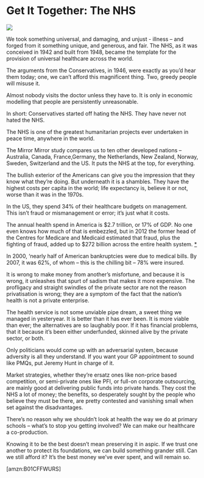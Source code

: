 Get It Together: The NHS
========================
![](/bookimg/getittogether.jpg)

We took something universal, and damaging, and unjust - illness – and forged from it something unique, and generous, and fair. The NHS, as it was conceived in 1942 and built from 1948, became the template for the provision of universal healthcare across the world.


The arguments from the Conservatives, in 1946, were exactly as you’d hear them today; one, we can’t afford this magnificent thing. Two, greedy people will misuse it.


Almost nobody visits the doctor unless they have to. It is only in economic modelling that people are persistently unreasonable.


In short: Conservatives started off hating the NHS. They have never not hated the NHS.


The NHS is one of the greatest humanitarian projects ever undertaken in peace time, anywhere in the world.


The Mirror Mirror study compares us to ten other developed nations – Australia, Canada, France,Germany, the Netherlands, New Zealand, Norway, Sweden, Switzerland and the US. It puts the NHS at the top, for everything.


The bullish exterior of the Americans can give you the impression that they know what they’re doing. But underneath it is a shambles. They have the highest costs per capita in the world; life expectancy is, believe it or not, worse than it was in the 1970s.


In the US, they spend 34% of their healthcare budgets on management. This isn’t fraud or mismanagement or error; it’s just what it costs.


The annual health spend in America is $2.7 trillion, or 17% of GDP. No one even knows how much of that is embezzled, but in 2012 the former head of the Centres for Medicare and Medicaid estimated that fraud, plus the fighting of fraud, added up to $272 billion across the entire health system. [\*](#ASIN:B01CFFWURS;LOC:147)


In 2000, ‘nearly half of American bankruptcies were due to medical bills. By 2007, it was 62%, of whom – this is the chilling bit – 78% were insured.


It is wrong to make money from another’s misfortune, and because it is wrong, it unleashes that spurt of sadism that makes it more expensive. The profligacy and straight swindles of the private sector are not the reason privatisation is wrong; they are a symptom of the fact that the nation’s health is not a private enterprise.


The health service is not some unviable pipe dream, a sweet thing we managed in yesteryear. It is better than it has ever been. It is more viable than ever; the alternatives are so laughably poor. If it has financial problems, that it because it’s been either underfunded, skinned alive by the private sector, or both.


Only politicians would come up with an adversarial system, because adversity is all they understand. If you want your GP appointment to sound like PMQs, put Jeremy Hunt in charge of it.


Market strategies, whether they’re ersatz ones like non-price based competition, or semi-private ones like PFI, or full-on corporate outsourcing, are mainly good at delivering public funds into private hands. They cost the NHS a lot of money; the benefits, so desperately sought by the people who believe they must be there, are pretty contested and vanishing small when set against the disadvantages.


There’s no reason why we shouldn’t look at health the way we do at primary schools – what’s to stop you getting involved? We can make our healthcare a co-production.


Knowing it to be the best doesn’t mean preserving it in aspic. If we trust one another to protect its foundations, we can build something grander still. Can we still afford it? It’s the best money we’ve ever spent, and will remain so.

[amzn:B01CFFWURS]

